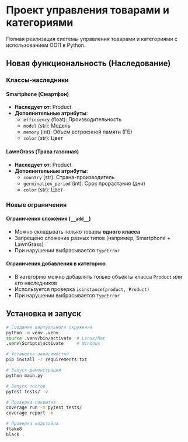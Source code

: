 # Проект управления товарами и категориями

Полная реализация системы управления товарами и категориями с использованием ООП в Python.

## Новая функциональность (Наследование)

### Классы-наследники

#### Smartphone (Смартфон)
- **Наследует от**: Product
- **Дополнительные атрибуты**:
  - `efficiency` (float): Производительность
  - `model` (str): Модель
  - `memory` (int): Объем встроенной памяти (ГБ)
  - `color` (str): Цвет

#### LawnGrass (Трава газонная)
- **Наследует от**: Product
- **Дополнительные атрибуты**:
  - `country` (str): Страна-производитель
  - `germination_period` (int): Срок прорастания (дни)
  - `color` (str): Цвет

### Новые ограничения

#### Ограничения сложения (`__add__`)
- Можно складывать только товары **одного класса**
- Запрещено сложение разных типов (например, Smartphone + LawnGrass)
- При нарушении выбрасывается `TypeError`

#### Ограничения добавления в категорию
- В категорию можно добавлять только объекты класса `Product` или его наследников
- Используется проверка `isinstance(product, Product)`
- При нарушении выбрасывается `TypeError`

## Установка и запуск

```bash
# Создание виртуального окружения
python -m venv .venv
source .venv/bin/activate  # Linux/Mac
.venv\Scripts\activate     # Windows

# Установка зависимостей
pip install -r requirements.txt

# Запуск демонстрации
python main.py

# Запуск тестов
pytest tests/ -v

# Проверка покрытия
coverage run -m pytest tests/
coverage report -m

# Проверка кодстайла
flake8
black .
